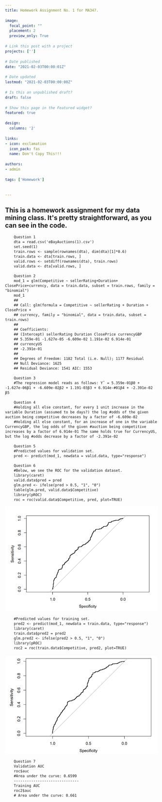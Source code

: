 ```yaml
---
title: Homework Assignment No. 1 for MA347.

image:
  focal_point: ""
  placement: 2
  preview_only: True

# Link this post with a project
projects: ['']

# Date published
date: "2021-02-03T00:00:01Z"

# Date updated
lastmod: "2021-02-03T00:00:00Z"

# Is this an unpublished draft?
draft: false

# Show this page in the Featured widget?
featured: true

design:
  columns: '2'

links:
- icon: exclamation
  icon_pack: fas
  name: Don't Copy This!!!

authors:
- admin

tags: ['Homework']


---
```


## This is a homework assignment for my data mining class. It's pretty straightforward, as you can see in the code.
        Question 1
        dta = read.csv('eBayAuctions(1).csv')
        set.seed(1)
        train.rows <- sample(rownames(dta), dim(dta)[1]*0.6)
        train.data <- dta[train.rows, ]
        valid.rows <- setdiff(rownames(dta), train.rows)
        valid.data <- dta[valid.rows, ]

        Question 2
        mod_1 = glm(Competitive ~ sellerRating+Duration+ ClosePrice+currency, data = train.data, subset = train.rows, family = "binomial")
        mod_1
        ##
        ## Call: glm(formula = Competitive ~ sellerRating + Duration + ClosePrice +
        ## currency, family = "binomial", data = train.data, subset = train.rows)
        ##
        ## Coefficients:
        ## (Intercept) sellerRating Duration ClosePrice currencyGBP
        ## 5.359e-01 -1.627e-05 -6.609e-02 1.191e-02 6.914e-01
        ## currencyUS
        ## -2.391e-01
        ##
        ## Degrees of Freedom: 1182 Total (i.e. Null); 1177 Residual
        ## Null Deviance: 1625
        ## Residual Deviance: 1541 AIC: 1553

        Question 3
        #The regression model reads as follows: Yˆ = 5.359e-01β0 + -1.627e-06β1 + -6.609e-02β2 + 1.191-03β3 + 6.914e-#01β4 + -2.391e-02 β5

        Question 4
        #Holding all else constant, for every 1 unit increase in the variable Duration (assumed to be days?) the log #odds of the given auction being competitive decreases by a factor of -6.609e-02
        #Holding all else constant, for an increase of one in the variable CurrencyGBP, the log odds of the given #auction being competitive increases by a factor of 6.914e-01 The same holds true for CurrencyUS, but the log #odds decrease by a factor of -2.391e-02

        Question 5
        #Predicted values for validation set.
        pred <- predict(mod_1, newdata = valid.data, type="response")

        Question 6
        #Below, we see the ROC for the validation dataset.
        library(caret)
        valid.data$pred = pred
        glm.pred <- ifelse(pred > 0.5, "1", "0")
        table(glm.pred, valid.data$Competitive)
        library(pROC)
        roc = roc(valid.data$Competitive, pred, plot=TRUE)
<img src="featured.png" weight="60%">

        #Predicted values for training set.
        pred2 <- predict(mod_1, newdata = train.data, type="response")
        library(caret)
        train.data$pred2 = pred2
        glm.pred2 <- ifelse(pred2 > 0.5, "1", "0")
        library(pROC)
        roc2 = roc(train.data$Competitive, pred2, plot=TRUE)
<img src="roc2.png" weight="60%">

        Question 7
        Validation AUC
        roc$auc
        #Area under the curve: 0.6599
        ------------------------------
        Training AUC
        roc2$auc
        # Area under the curve: 0.661
